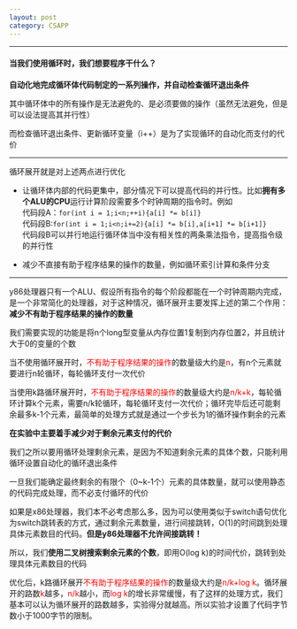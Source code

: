 ```yaml
---
layout: post 
category: CSAPP 
---
```

---

#### 当我们使用循环时，我们想要程序干什么？

**自动化地完成循环体代码制定的一系列操作，并自动检查循环退出条件**

其中循环体中的所有操作是无法避免的、是必须要做的操作（虽然无法避免，但是可以设法提高其并行性）

而检查循环退出条件、更新循环变量（i++）是为了实现循环的自动化而支付的代价

---

循环展开就是对上述两点进行优化

- 让循环体内部的代码更集中，部分情况下可以提高代码的并行性。比如**拥有多个ALU的CPU**运行计算阶段需要多个时钟周期的指令时。例如<br>代码段A：`for(int i = 1;i<n;++i){a[i] *= b[i]}`<br>代码段B:`for(int i = 1;i<n;i+=2){a[i] *= b[i],a[i+1] *= b[i+1]}`<br>代码段B可以并行地运行循环体当中没有相关性的两条乘法指令，提高指令级的并行性

- 减少不直接有助于程序结果的操作的数量，例如循环索引计算和条件分支

---

y86处理器只有一个ALU、假设所有指令的每个阶段都能在一个时钟周期内完成，是一个非常简化的处理器，对于这种情况，循环展开主要发挥上述的第二个作用：**减少不有助于程序结果的操作的数量**

我们需要实现的功能是将n个long型变量从内存位置1复制到内存位置2，并且统计大于0的变量的个数

当不使用循环展开时，<font color=red>不有助于程序结果的操作</font>的数量级大约是<font color=red>n</font>，有n个元素就要进行n轮循环，每轮循环支付一次代价

当使用k路循环展开时，<font color=red>不有助于程序结果的操作</font>的数量级大约是<font color=red>n/k+k</font>，每轮循环计算k个元素，需要n/k轮循环，每轮循环支付一次代价；循环完毕后还可能剩余最多k-1个元素，最简单的处理方式就是通过一个步长为1的循环操作剩余的元素

**在实验中主要着手减少对于剩余元素支付的代价**

我们之所以要用循环处理剩余元素，是因为不知道剩余元素的具体个数，只能利用循环设置自动化的循环退出条件

一旦我们能确定最终剩余的有限个（0~k-1个）元素的具体数量，就可以使用静态的代码完成处理，而不必支付循环的代价

如果是x86处理器，我们本不必考虑那么多，因为可以使用类似于switch语句优化为switch跳转表的方式，通过剩余元素数量，进行间接跳转，O(1)的时间跳到处理具体元素数目的代码。**但是y86处理器不允许间接跳转！**

所以，我们**使用二叉树搜索剩余元素的个数**，即用O(log k)的时间代价，跳转到处理具体元素数目的代码

优化后，k路循环展开<font color=red>不有助于程序结果的操作</font>的数量级大约是<font color=red>n/k+log k</font>。循环展开的路数<font color=red>k</font>越多，<font color=red>n/k</font>越小，而<font color=red>log k</font>的增长非常缓慢，有了这样的处理方式，我们基本可以认为循环展开的路数越多，实验得分就越高。所以实验才设置了代码字节数小于1000字节的限制。
